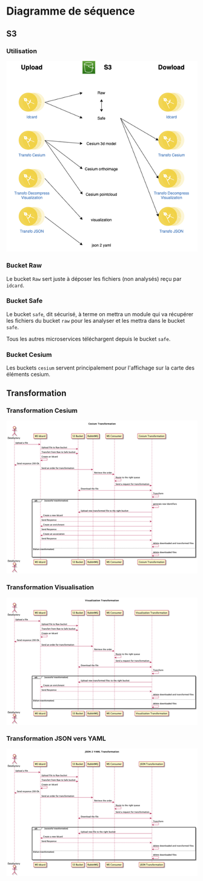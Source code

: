 # Diagramme de séquence

## S3

### Utilisation

![](./img/bucket.png)

### Bucket Raw

Le bucket `Raw` sert juste à déposer les fichiers (non analysés) reçu par `idcard`.

### Bucket Safe

Le bucket `safe`, dit sécurisé, à terme on mettra un module qui va récupérer les fichiers du bucket `raw` pour les analyser et les mettra dans le bucket `safe`.

Tous les autres microservices téléchargent depuis le bucket `safe`.

### Bucket Cesium

Les buckets `cesium` servent principalement pour l'affichage sur la carte des éléments cesium.

## Transformation

### Transformation Cesium

![](./img/seq_transfoCesium.png)

### Transformation Visualisation

![](./img/seq_transfoVisualization.png)

### Transformation JSON vers YAML

![](./img/seq_transfoJson.png)
